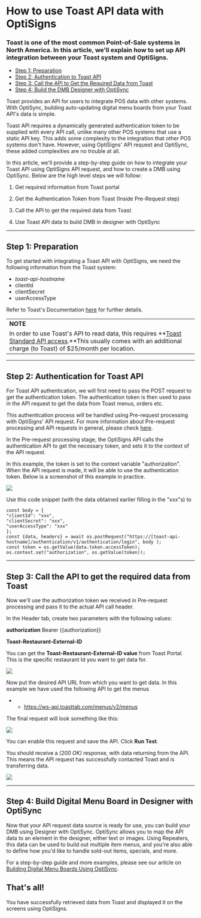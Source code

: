 # How to use Toast API data with OptiSigns

### Toast is one of the most common Point-of-Sale systems in North America. In this article, we'll explain how to set up API integration between your Toast system and OptiSigns.

* [Step 1: Preparation](#Step1)
* [Step 2: Authentication to Toast API](#Step2)
* [Step 3: Call the API to Get the Required Data from Toast](#Step3)
* [Step 4: Build the DMB Designer with OptiSync](#Step4)

Toast provides an API for users to integrate POS data with other systems. With OptiSync, building auto-updating digital menu boards from your Toast API's data is simple.

Toast API requires a dynamically generated authentication token to be supplied with every API call, unlike many other POS systems that use a static API key. This adds some complexity to the integration that other POS systems don't have. However, using OptiSigns' API request and OptiSync, these added complexities are no trouble at all.

In this article, we'll provide a step-by-step guide on how to integrate your Toast API using OptiSigns API request, and how to create a DMB using OptiSync. Below are the high level steps we will follow:

1. Get required information from Toast portal

2. Get the Authentication Token from Toast (Inside Pre-Request step)

3. Call the API to get the required data from Toast

4. Use Toast API data to build DMB in designer with OptiSync

---

## Step 1: Preparation

To get started with integrating a Toast API with OptiSigns, we need the following information from the Toast system:

* *toast-api-hostname*
* clientId
* clientSecret
* userAccessType

Refer to Toast's Documentation [here](https://doc.toasttab.com/doc/devguide/portalHowToBuildAToastIntegration.html) for further details.

|  |
| --- |
| **NOTE** |
| In order to use Toast's API to read data, this requires **[Toast Standard API access](https://doc.toasttab.com/doc/devguide/devApiAccessUserGuide.html).**This usually comes with an additional charge (to Toast) of $25/month per location. |

---

## Step 2: Authentication for Toast API

For Toast API authentication, we will first need to pass the POST request to get the authentication token. The authentication token is then used to pass in the API request to get the data from Toast menus, orders etc.

This authentication process will be handled using Pre-request processing with OptiSigns' API request. For more information about Pre-request processing and API requests in general, please check [here](https://support.optisigns.com/hc/en-us/articles/22875592994195).

In the Pre-request processing stage, the OptiSigns API calls the authentication API to get the necessary token, and sets it to the context of the API request.

In this example, the token is set to the context variable "authorization". When the API request is made, it will be able to use the authentication token. Below is a screenshot of this example in practice.

![](https://support.optisigns.com/hc/article_attachments/31870675893011)

Use this code snippet (with the data obtained earlier filling in the "xxx"s) to

```
const body = {  
"clientId": "xxx",  
"clientSecret": "xxx",  
"userAccessType": "xxx"  
};  
const {data, headers} = await os.postRequest("https://[toast-api-hostname]/authentication/v1/authentication/login", body );  
const token = os.getValue(data.token.accessToken);  
os.context.set("authorization", os.getValue(token));
```

---

## Step 3: Call the API to get the required data from Toast

Now we'll use the authorization token we received in Pre-request processing and pass it to the actual API call header.

In the Header tab, create two parameters with the following values:

**authorization** Bearer {{authorization}}

**Toast-Restaurant-External-ID**

You can get the **Toast-Restaurant-External-ID value** from Toast Portal. This is the specific restaurant Id you want to get data for.

![](https://support.optisigns.com/hc/article_attachments/31870675894035)

Now put the desired API URL from which you want to get data. In this example we have used the following API to get the menus

* + <https://ws-api.toasttab.com/menus/v2/menus>

The final request will look something like this:

![](https://support.optisigns.com/hc/article_attachments/31870675898515)

You can enable this request and save the API. Click **Run Test**.

You should receive a *(200 OK)* response, with data returning from the API. This means the API request has successfully contacted Toast and is transferring data.

![](https://support.optisigns.com/hc/article_attachments/31870683910291)

---

## Step 4: Build Digital Menu Board in Designer with OptiSync

Now that your API request data source is ready for use, you can build your DMB using Designer with OptiSync. OptiSync allows you to map the API data to an element in the designer, either text or images. Using Repeaters, this data can be used to build out multiple item menus, and you're also able to define how you'd like to handle sold-out items, specials, and more.

For a step-by-step guide and more examples, please see our article on [Building Digital Menu Boards Using OptiSync](https://support.optisigns.com/hc/en-us/articles/31860170199955-Integrating-Point-of-Sale-POS-Systems-to-Build-Digital-Menu-Boards-with-OptiSync).

## That's all!

You have successfully retrieved data from Toast and displayed it on the screens using OptiSigns.